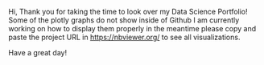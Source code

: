 Hi, Thank you for taking the time to look over my Data Science Portfolio!
Some of the plotly graphs do not show inside of Github I am currently working on how to display them properly in the meantime please copy and paste the project URL in https://nbviewer.org/ to see all visualizations. 

Have a great day!
